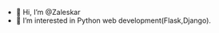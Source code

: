 - 👋 Hi, I’m @Zaleskar
- 👀 I’m interested in Python web development(Flask,Django).

<!---
Zaleskar/Zaleskar is a ✨ special ✨ repository because its `README.md` (this file) appears on your GitHub profile.
You can click the Preview link to take a look at your changes.
--->
